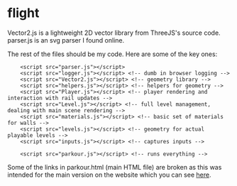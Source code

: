 # flight
Vector2.js is a lightweight 2D vector library from ThreeJS's source code.
parser.js is an svg parser I found online.

The rest of the files should be my code. Here are some of the key ones:
```
    <script src="parser.js"></script>
    <script src="logger.js"></script> <!-- dumb in browser logging -->
    <script src="Vector2.js"></script> <!-- geometry library -->
    <script src="helpers.js"></script> <!-- helpers for geometry -->
    <script src="Player.js"></script> <!-- player rendering and interaction with rail updates -->
    <script src="Level.js"></script> <!-- full level management, dealing with main scene rendering -->
    <script src="materials.js"></script> <!-- basic set of materials for walls -->
    <script src="levels.js"></script> <!-- geometry for actual playable levels -->
    <script src="inputs.js"></script> <!-- captures inputs -->
    
    <script src="parkour.js"></script> <!-- runs everything -->
```

Some of the links in parkour.html (main HTML file) are broken as this was intended for the main version on the website which you can see [here](https://ojas.smartlylinked.co.uk/en/flight/).
